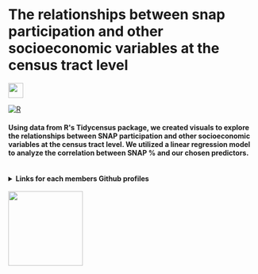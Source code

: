 # The relationships between snap participation and other socioeconomic variables at the census tract level
 <img src="https://raw.githubusercontent.com/aemmadi/aemmadi/master/wave.gif" width="30">

[![R](https://img.shields.io/badge/R-276DC3?style=for-the-badge)](https://www.r-project.org/)
#### Using data from R's Tidycensus package, we created visuals to explore the relationships between SNAP participation and other socioeconomic variables at the census tract level. We utilized a linear regression model to analyze the correlation between SNAP % and our chosen predictors.

<br/>

<details>
  <summary><b>Links for each members Github profiles</b></summary>
<br/>
  
[Victoria Dela Cruz](https://github.com/vdlcruz670) <br/>
[Olyann Ta'ase](https://github.com/otaase) <br/>
[Cade Garcia](https://github.com/CadeGarcia) <br/>
[Upumoni Logologo](https://github.com/UpumoniLogologo) <br/>
[Alii Napoleon](https://github.com/napoa26)
</details>
<br/>

<img src= "https://assets.chaminade.edu/wp-content/uploads/2018/08/08074025/Chaminade-Logo-Centered.jpg" width="150">
